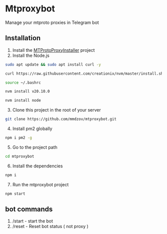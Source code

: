 # Mtproxybot

Manage your mtproto proxies in Telegram bot

## Installation
1. Install the [MTProtoProxyInstaller](https://github.com/HirbodBehnam/MTProtoProxyInstaller) project
2. Install the Node.js
```bash
sudo apt update && sudo apt install curl -y
```
```bash
curl https://raw.githubusercontent.com/creationix/nvm/master/install.sh | bash 
```
```bash
source ~/.bashrc  
```
```bash
nvm install v20.10.0  
```
```bash
nvm install node 
```
3. Clone this project in the root of your server
```bash
git clone https://github.com/mmdzov/mtproxybot.git
```
4. Install pm2 globally
```bash
npm i pm2 -g
```
5. Go to the project path
```bash
cd mtproxybot
```
6. Install the dependencies
```bash
npm i
```
7. Run the mtproxybot project
```bash
npm start
```

## bot commands

1. /start - start the bot
2. /reset - Reset bot status ( not proxy )
